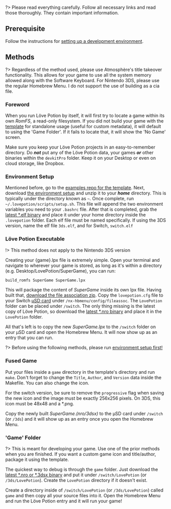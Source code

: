 ?> Please read everything carefully. Follow all necessary links and read those thoroughly. They contain important information.

## Prerequisite

Follow the instructions for [setting up a development environment](building?id=getting-started).

## Methods

?> Regardless of the method used, please use Atmosphère's title takeover functionality. This allows for your game to use all the system memory allowed along with the Software Keyboard. For Nintendo 3DS, please use the regular Homebrew Menu. I do not support the use of building as a cia file.

### Foreword

When you run Löve Potion by itself, it will first try to locate a game within its own *RomFS*, a read-only filesystem. If you did not build your game with the [template](https://github.com/TurtleP/LovePotion-examples/tree/master/templates/) for standalone usage (useful for custom metadata), it will default to using the 'Game Folder'. If it fails to locate that, it will show the 'No Game' screen.

Make sure you keep your Löve Potion projects in an easy-to-remember directory. Do ***not*** put any of the Löve Potion data, your games ***or*** other binaries within the `devkitPro` folder. Keep it on your Desktop or even on cloud storage, like Dropbox.

### Environment Setup

Mentioned before, go to the [examples repo for the template](https://github.com/TurtleP/LovePotion-examples/tree/master/templates). Next, download [the environment setup](/files/lovepotion.zip) and unzip it to your **_home_** directory. This is typically under the directory known as `~`. Once complete, run `~/.lovepotion/scripts/setup.sh`. This file will append the two environment variables you need to your `.bashrc` file. After that is completed, grab the [latest *.elf binary](https://github.com/TurtleP/LovePotion/releases) and place it under your home directory inside the `.lovepotion` folder. Each elf file must be named specifically.
If using the 3DS version, name the elf file `3ds.elf`, and for Switch, `switch.elf`

### Löve Potion Executable

!> This method does not apply to the Nintendo 3DS version

Creating your {game}.lpx file is extremely simple. Open your terminal and navigate to wherever your game is stored, as long as it's within a directory (e.g. Desktop/LovePotion/SuperGame), you can run:

```bash
build_romfs SuperGame SuperGame.lpx
```

This will package the content of *SuperGame* inside its own lpx file. Having built that, [download the file association zip](/files/config.zip). Copy the `lovepotion.cfg` file to your Switch [µSD card](https://simple.wikipedia.org/wiki/MicroSD) under `/nx-hbmenu/config/fileassoc`. The `LovePotion` folder can be placed under `/switch`. The only thing missing is the latest copy of Löve Potion, so download the [latest *.nro binary](https://github.com/TurtleP/LovePotion/releases) and place it in the `LovePotion` folder.

All that's left is to copy the new *SuperGame.lpx* to the `/switch` folder on your µSD card and open the Homebrew Menu. It will now show up as an entry that you can run.

?> Before using the following methods, please run [environment setup first!](packaging?id=environment-setup)

### Fused Game

Put your files inside a `game` directory in the template's directory and run `make`. Don't forget to change the `Title`, `Author`, and `Version` data inside the Makefile. You can also change the icon. 

For the switch version, be sure to remove the `progressive` flag when saving the new icon and the image must be exactly 256x256 pixels. On 3DS, this icon must be 48x48 and a *.png.

Copy the newly built *SuperGame.(nro/3dsx)* to the µSD card under `/switch` (or `/3ds`) and it will show up as an entry once you open the Homebrew Menu.

### 'Game' Folder

?> This is meant for developing your game. Use one of the prior methods when you are finished. If you want a custom game icon and title/author, package it using the template.

The quickest way to debug is through the `game` folder. Just download the [latest *.nro or *.3dsx binary](https://github.com/TurtleP/LovePotion/releases) and put it under `/switch/LovePotion` (or `/3ds/LovePotion`).
Create the `LovePotion` directory if it doesn't exist.

Create a directory inside of `/switch/LovePotion` (or `/3ds/LovePotion`) called `game` and then copy all your source files into it. Open the Homebrew Menu and run the Löve Potion entry and it will run your game!
